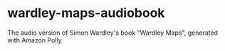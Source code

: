 # wardley-maps-audiobook
The audio version of Simon Wardley's book "Wardley Maps", generated with Amazon Polly
